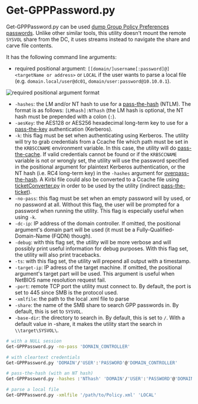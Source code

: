 # Get-GPPPassword.py

Get-GPPPassword.py can be used [dump Group Policy Preferences passwords](https://www.thehacker.recipes/ad/movement/credentials/dumping/group-policies-preferences). Unlike other similar tools, this utility doesn't mount the remote `SYSVOL` share from the DC, it uses streams instead to navigate the share and carve file contents.

It has the following command line arguments:

* required positional argument: `[[domain/]username[:password]@]<targetName or address>` or `LOCAL` if the user wants to parse a local file (e.g. `domain.local/user@dc01`, `domain/user:password@10.10.0.1`).

![required positional argument format](<../../.gitbook/assets/impacket\_positional\_arg-with target.png>)

* `-hashes`: the LM and/or NT hash to use for a [pass-the-hash](https://www.thehacker.recipes/ad/movement/ntlm/pth) (NTLM). The format is as follows: `[LMhash]:NThash` (the LM hash is optional, the NT hash must be prepended with a colon (`:`).
* `-aesKey`: the AES128 or AES256 hexadecimal long-term key to use for a [pass-the-key](https://www.thehacker.recipes/ad/movement/kerberos/ptk) authentication (Kerberos).
* `-k`: this flag must be set when authenticating using Kerberos. The utility will try to grab credentials from a Ccache file which path must be set in the `KRB5CCNAME` environment variable. In this case, the utility will do [pass-the-cache](https://www.thehacker.recipes/ad/movement/kerberos/ptc). If valid credentials cannot be found or if the `KRB5CCNAME` variable is not or wrongly set, the utility will use the password specified in the positional argument for plaintext Kerberos authentication, or the NT hash (i.e. RC4 long-term key) in the `-hashes` argument for [overpass-the-hash](https://www.thehacker.recipes/ad/movement/kerberos/opth). A Kirbi file could also be converted to a Ccache file using [ticketConverter.py](ticketconverter.md) in order to be used by the utility (indirect [pass-the-ticket](https://www.thehacker.recipes/ad/movement/kerberos/ptt)).
* `-no-pass`: this flag must be set when an empty password will by used, or no password at all. Without this flag, the user will be prompted for a password when running the utility. This flag is especially useful when using `-k`.
* `-dc-ip`: IP address of the domain controller. If omitted, the positional argument's domain part will be used (it must be a Fully-Qualified-Domain-Name (FQDN) though).
* `-debug`: with this flag set, the utility will be more verbose and will possibly print useful information for debug purposes. With this flag set, the utility will also print tracebacks.
* `-ts`: with this flag set, the utility will prepend all output with a timestamp.
* `-target-ip`: IP adress of the target machine. If omitted, the positional argument's target part will be used. This argument is useful when NetBIOS name resolution request fail.
* `-port`: remote TCP port the utility must connect to. By default, the port is set to 445 since SMB is the protocol used.
* `-xmlfile`: the path to the local .xml file to parse
* `-share`: the name of the SMB share to search GPP passwords in. By default, this is set to `SYSVOL`.
* `-base-dir`: the directory to search in. By default, this is set to `/`. With a default value in -share, it makes the utility start the search in `\\target\SYSVOL\`.

```bash
# with a NULL session
Get-GPPPassword.py -no-pass 'DOMAIN_CONTROLLER'

# with cleartext credentials
Get-GPPPassword.py 'DOMAIN'/'USER':'PASSWORD'@'DOMAIN_CONTROLLER'

# pass-the-hash (with an NT hash)
Get-GPPPassword.py -hashes :'NThash' 'DOMAIN'/'USER':'PASSWORD'@'DOMAIN_CONTROLLER'

# parse a local file
Get-GPPPassword.py -xmlfile '/path/to/Policy.xml' 'LOCAL'
```

